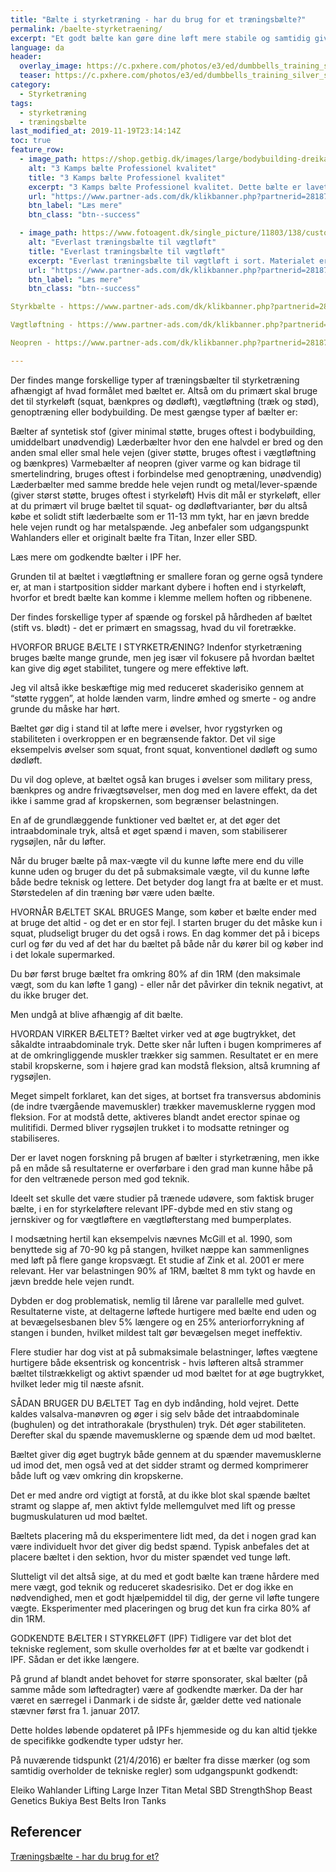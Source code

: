 ```yaml
---
title: "Bælte i styrketræning - har du brug for et træningsbælte?"
permalink: /baelte-styrketraening/
excerpt: "Et godt bælte kan gøre dine løft mere stabile og samtidig give dig mere vægt på stangen i især squat og dødløft. I denne artikel vil jeg fortælle dig om de forskellige typer af bælter, hvordan bæltet virker og hvornår du skal bruge det."
language: da
header:
  overlay_image: https://c.pxhere.com/photos/e3/ed/dumbbells_training_silver_sports_force_mussels_body_building-600719.jpg!d
  teaser: https://c.pxhere.com/photos/e3/ed/dumbbells_training_silver_sports_force_mussels_body_building-600719.jpg!d
category:
  - Styrketræning
tags:
  - styrketræning
  - træningsbælte
last_modified_at: 2019-11-19T23:14:14Z
toc: true
feature_row:
  - image_path: https://shop.getbig.dk/images/large/bodybuilding-dreikampfguertel_LRG.jpg
    alt: "3 Kamps bælte Professionel kvalitet"
    title: "3 Kamps bælte Professionel kvalitet"
    excerpt: "3 Kamps bælte Professionel kvalitet. Dette bælte er lavet i ekstrem robust læder og er MEGET stabil. Det er specielt velegnet for hård styrkeløft, bodybuilding og 3-kamp."
    url: "https://www.partner-ads.com/dk/klikbanner.php?partnerid=28187&bannerid=21411&htmlurl=https://shop.getbig.dk/traeningsbaelte-professionelt"
    btn_label: "Læs mere"
    btn_class: "btn--success"

  - image_path: https://www.fotoagent.dk/single_picture/11803/138/custom1/tr%c3%83%c2%a6ningsb%c3%83%c2%a6lte.jpg
    alt: "Everlast træningsbælte til vægtløft"
    title: "Everlast træningsbælte til vægtløft"
    excerpt: "Everlast træningsbælte til vægtløft i sort. Materialet er i ægte læder med blød indvendig polstring. Everlast bæltet yder en optimal støtte ved intens styrkeløft med en bredde på 10 cm og dobbelt spænde til lukning."
    url: "https://www.partner-ads.com/dk/klikbanner.php?partnerid=28187&bannerid=40368&htmlurl=https://www.fitnessgruppen.dk/everlast-traeningsbaelte/"
    btn_label: "Læs mere"
    btn_class: "btn--success"

Styrkbælte - https://www.partner-ads.com/dk/klikbanner.php?partnerid=28187&bannerid=21411&htmlurl=https://shop.getbig.dk/traeningsbaelte-professionelt

Vægtløftning - https://www.partner-ads.com/dk/klikbanner.php?partnerid=28187&bannerid=40368&htmlurl=https://www.fitnessgruppen.dk/everlast-traeningsbaelte/

Neopren - https://www.partner-ads.com/dk/klikbanner.php?partnerid=28187&bannerid=40368&htmlurl=https://www.fitnessgruppen.dk/harbringer-neopren-baelte-herre-medium/

---
```


Der findes mange forskellige typer af træningsbælter til styrketræning afhængigt af hvad formålet med bæltet er. Altså om du primært skal bruge det til styrkeløft (squat, bænkpres og dødløft), vægtløftning (træk og stød), genoptræning eller bodybuilding. De mest gængse typer af bælter er:

Bælter af syntetisk stof (giver minimal støtte, bruges oftest i bodybuilding, umiddelbart unødvendig)
Læderbælter hvor den ene halvdel er bred og den anden smal eller smal hele vejen (giver støtte, bruges oftest i vægtløftning og bænkpres)
Varmebælter af neopren (giver varme og kan bidrage til smertelindring, bruges oftest i forbindelse med genoptræning, unødvendig)
Læderbælter med samme bredde hele vejen rundt og metal/lever-spænde (giver størst støtte, bruges oftest i styrkeløft)
Hvis dit mål er styrkeløft, eller at du primært vil bruge bæltet til squat- og dødløftvarianter, bør du altså købe et solidt stift læderbælte som er 11-13 mm tykt, har en jævn bredde hele vejen rundt og har metalspænde. Jeg anbefaler som udgangspunkt Wahlanders eller et originalt bælte fra Titan, Inzer eller SBD.

Læs mere om godkendte bælter i IPF her.

Grunden til at bæltet i vægtløftning er smallere foran og gerne også tyndere er, at man i startposition sidder markant dybere i hoften end i styrkeløft, hvorfor et bredt bælte kan komme i klemme mellem hoften og ribbenene.

Der findes forskellige typer af spænde og forskel på hårdheden af bæltet (stift vs. blødt) - det er primært en smagssag, hvad du vil foretrække.

HVORFOR BRUGE BÆLTE I STYRKETRÆNING?
Indenfor styrketræning bruges bælte mange grunde, men jeg især vil fokusere på hvordan bæltet kan give dig øget stabilitet, tungere og mere effektive løft.

Jeg vil altså ikke beskæftige mig med reduceret skaderisiko gennem at “støtte ryggen”, at holde lænden varm, lindre ømhed og smerte - og andre grunde du måske har hørt.

Bæltet gør dig i stand til at løfte mere i øvelser, hvor rygstyrken og stabiliteten i overkroppen er en begrænsende faktor. Det vil sige eksempelvis øvelser som squat, front squat, konventionel dødløft og sumo dødløft.

Du vil dog opleve, at bæltet også kan bruges i øvelser som military press, bænkpres og andre frivægtsøvelser, men dog med en lavere effekt, da det ikke i samme grad af kropskernen, som begrænser belastningen.

En af de grundlæggende funktioner ved bæltet er, at det øger det intraabdominale tryk, altså et øget spænd i maven, som stabiliserer rygsøjlen, når du løfter.

Når du bruger bælte på max-vægte vil du kunne løfte mere end du ville kunne uden og bruger du det på submaksimale vægte, vil du kunne løfte både bedre teknisk og lettere. Det betyder dog langt fra at bælte er et must. Størstedelen af din træning bør være uden bælte.

HVORNÅR BÆLTET SKAL BRUGES
Mange, som køber et bælte ender med at bruge det altid - og det er en stor fejl. I starten bruger du det måske kun i squat, pludseligt bruger du det også i rows. En dag kommer det på i biceps curl og før du ved af det har du bæltet på både når du kører bil og køber ind i det lokale supermarked.

Du bør først bruge bæltet fra omkring 80% af din 1RM (den maksimale vægt, som du kan løfte 1 gang) - eller når det påvirker din teknik negativt, at du ikke bruger det.

Men undgå at blive afhængig af dit bælte.

HVORDAN VIRKER BÆLTET?
Bæltet virker ved at øge bugtrykket, det såkaldte intraabdominale tryk. Dette sker når luften i bugen komprimeres af at de omkringliggende muskler trækker sig sammen. Resultatet er en mere stabil kropskerne, som i højere grad kan modstå fleksion, altså krumning af rygsøjlen.

Meget simpelt forklaret, kan det siges, at bortset fra transversus abdominis (de indre tværgående mavemuskler) trækker mavemusklerne ryggen mod fleksion. For at modstå dette, aktiveres blandt andet erector spinae og mulitifidi. Dermed bliver rygsøjlen trukket i to modsatte retninger og stabiliseres.

Der er lavet nogen forskning på brugen af bælter i styrketræning, men ikke på en måde så resultaterne er overførbare i den grad man kunne håbe på for den veltrænede person med god teknik.

Ideelt set skulle det være studier på trænede udøvere, som faktisk bruger bælte, i en for styrkeløftere relevant IPF-dybde med en stiv stang og jernskiver og for vægtløftere en vægtløfterstang med bumperplates.

I modsætning hertil kan eksempelvis nævnes McGill et al. 1990, som benyttede sig af 70-90 kg på stangen, hvilket næppe kan sammenlignes med løft på flere gange kropsvægt. Et studie af Zink et al. 2001 er mere relevant. Her var belastningen 90% af 1RM, bæltet 8 mm tykt og havde en jævn bredde hele vejen rundt.

Dybden er dog problematisk, nemlig til lårene var parallelle med gulvet. Resultaterne viste, at deltagerne løftede hurtigere med bælte end uden og at bevægelsesbanen blev 5% længere og en 25% anteriorforrykning af stangen i bunden, hvilket mildest talt gør bevægelsen meget ineffektiv.

Flere studier har dog vist at på submaksimale belastninger, løftes vægtene hurtigere både eksentrisk og koncentrisk - hvis løfteren altså strammer bæltet tilstrækkeligt og aktivt spænder ud mod bæltet for at øge bugtrykket, hvilket leder mig til næste afsnit.

SÅDAN BRUGER DU BÆLTET
Tag en dyb indånding, hold vejret. Dette kaldes valsalva-manøvren og øger i sig selv både det intraabdominale (bughulen) og det intrathorakale (brysthulen) tryk. Dét øger stabiliteten. Derefter skal du spænde mavemusklerne og spænde dem ud mod bæltet.

Bæltet giver dig øget bugtryk både gennem at du spænder mavemusklerne ud imod det, men også ved at det sidder stramt og dermed komprimerer både luft og væv omkring din kropskerne.

Det er med andre ord vigtigt at forstå, at du ikke blot skal spænde bæltet stramt og slappe af, men aktivt fylde mellemgulvet med lift og presse bugmuskulaturen ud mod bæltet.

Bæltets placering må du eksperimentere lidt med, da det i nogen grad kan være individuelt hvor det giver dig bedst spænd. Typisk anbefales det at placere bæltet i den sektion, hvor du mister spændet ved tunge løft.

Slutteligt vil det altså sige, at du med et godt bælte kan træne hårdere med mere vægt, god teknik og reduceret skadesrisiko. Det er dog ikke en nødvendighed, men et godt hjælpemiddel til dig, der gerne vil løfte tungere vægte. Eksperimenter med placeringen og brug det kun fra cirka 80% af din 1RM.

GODKENDTE BÆLTER I STYRKELØFT (IPF)
Tidligere var det blot det tekniske reglement, som skulle overholdes før at et bælte var godkendt i IPF. Sådan er det ikke længere.

På grund af blandt andet behovet for større sponsorater, skal bælter (på samme måde som løftedragter) være af godkendte mærker. Da der har været en særregel i Danmark i de sidste år, gælder dette ved nationale stævner først fra 1. januar 2017.

Dette holdes løbende opdateret på IPFs hjemmeside og du kan altid tjekke de specifikke godkendte typer udstyr her.

På nuværende tidspunkt (21/4/2016) er bælter fra disse mærker (og som samtidig overholder de tekniske regler) som udgangspunkt godkendt:

Eleiko
Wahlander
Lifting Large
Inzer
Titan
Metal
SBD
StrengthShop
Beast Genetics
Bukiya
Best Belts
Iron Tanks



## Referencer

[Træningsbælte - har du brug for et?](https://www.bodylab.dk/shop/traeningsbaelte-har-du-1627c1.html)
